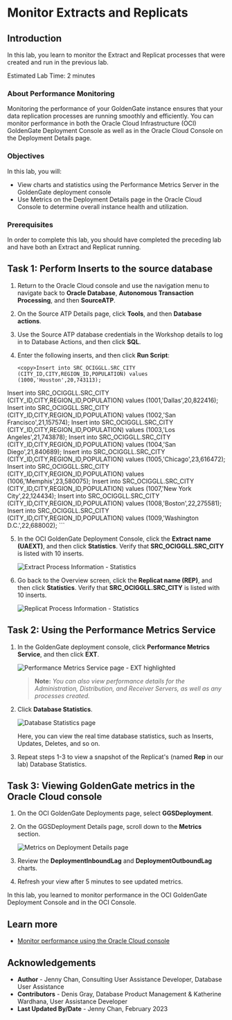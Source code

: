 # Monitor Extracts and Replicats

## Introduction

In this lab, you learn to monitor the Extract and Replicat processes that were created and run in the previous lab.

Estimated Lab Time: 2 minutes

### About Performance Monitoring

Monitoring the performance of your GoldenGate instance ensures that your data replication processes are running smoothly and efficiently. You can monitor performance in both the Oracle Cloud Infrastructure (OCI) GoldenGate Deployment Console as well as in the Oracle Cloud Console on the Deployment Details page.

### Objectives

In this lab, you will:
* View charts and statistics using the Performance Metrics Server in the GoldenGate deployment console
* Use Metrics on the Deployment Details page in the Oracle Cloud Console to determine overall instance health and utilization.

### Prerequisites

In order to complete this lab, you should have completed the preceding lab and have both an Extract and Replicat running.

## Task 1: Perform Inserts to the source database

1.  Return to the Oracle Cloud console and use the navigation menu to navigate back to **Oracle Database**, **Autonomous Transaction Processing**, and then **SourceATP**.

2.  On the Source ATP Details page, click **Tools**, and then **Database actions**.

3.  Use the Source ATP database credentials in the Workshop details to log in to Database Actions, and then click **SQL**.

4.  Enter the following inserts, and then click **Run Script**:

    ```
    <copy>Insert into SRC_OCIGGLL.SRC_CITY (CITY_ID,CITY,REGION_ID,POPULATION) values (1000,'Houston',20,743113);
Insert into SRC_OCIGGLL.SRC_CITY (CITY_ID,CITY,REGION_ID,POPULATION) values (1001,'Dallas',20,822416);
Insert into SRC_OCIGGLL.SRC_CITY (CITY_ID,CITY,REGION_ID,POPULATION) values (1002,'San Francisco',21,157574);
Insert into SRC_OCIGGLL.SRC_CITY (CITY_ID,CITY,REGION_ID,POPULATION) values (1003,'Los Angeles',21,743878);
Insert into SRC_OCIGGLL.SRC_CITY (CITY_ID,CITY,REGION_ID,POPULATION) values (1004,'San Diego',21,840689);
Insert into SRC_OCIGGLL.SRC_CITY (CITY_ID,CITY,REGION_ID,POPULATION) values (1005,'Chicago',23,616472);
Insert into SRC_OCIGGLL.SRC_CITY (CITY_ID,CITY,REGION_ID,POPULATION) values (1006,'Memphis',23,580075);
Insert into SRC_OCIGGLL.SRC_CITY (CITY_ID,CITY,REGION_ID,POPULATION) values (1007,'New York City',22,124434);
Insert into SRC_OCIGGLL.SRC_CITY (CITY_ID,CITY,REGION_ID,POPULATION) values (1008,'Boston',22,275581);
Insert into SRC_OCIGGLL.SRC_CITY (CITY_ID,CITY,REGION_ID,POPULATION) values (1009,'Washington D.C.',22,688002);</copy>
    ```

5.  In the OCI GoldenGate Deployment Console, click the **Extract name (UAEXT)**, and then click **Statistics**. Verify that **SRC\_OCIGGLL.SRC\_CITY** is listed with 10 inserts.

    ![Extract Process Information - Statistics](https://oracle-livelabs.github.io/goldengate/ggs-common/monitor/images/04-17-ext-stats.png " ")

6.  Go back to the Overview screen, click the **Replicat name (REP)**, and then click **Statistics**. Verify that **SRC\_OCIGGLL.SRC\_CITY** is listed with 10 inserts.

    ![Replicat Process Information - Statistics](https://oracle-livelabs.github.io/goldengate/ggs-common/monitor/images/01-06-rep-statistics.png " ")

## Task 2: Using the Performance Metrics Service

1.  In the GoldenGate deployment console, click **Performance Metrics Service**, and then click **EXT**.

    ![Performance Metrics Service page - EXT highlighted](https://oracle-livelabs.github.io/goldengate/ggs-common/monitor/images/05-01-perf-serv.png)

    > **Note:** *You can also view performance details for the Administration, Distribution, and Receiver Servers, as well as any processes created.*

2.  Click **Database Statistics**.

    ![Database Statistics page](https://oracle-livelabs.github.io/goldengate/ggs-common/monitor/images/05-03-db-stats.png)

    Here, you can view the real time database statistics, such as Inserts, Updates, Deletes, and so on.

4.  Repeat steps 1-3 to view a snapshot of the Replicat's (named **Rep** in our lab) Database Statistics.

## Task 3: Viewing GoldenGate metrics in the Oracle Cloud console

1.  On the OCI GoldenGate Deployments page, select **GGSDeployment**.

2.  On the GGSDeployment Details page, scroll down to the **Metrics** section.

    ![Metrics on Deployment Details page](https://oracle-livelabs.github.io/goldengate/ggs-common/monitor/images/05b-02-metrics.png)

3.  Review the **DeploymentInboundLag** and **DeploymentOutboundLag** charts.

4.  Refresh your view after 5 minutes to see updated metrics.

In this lab, you learned to monitor performance in the OCI GoldenGate Deployment Console and in the OCI Console.

## Learn more

* [Monitor performance using the Oracle Cloud console](https://docs.oracle.com/en/cloud/paas/goldengate-service/vddvk/index.html#articletitle)

## Acknowledgements
* **Author** - Jenny Chan, Consulting User Assistance Developer, Database User Assistance
* **Contributors** -  Denis Gray, Database Product Management & Katherine Wardhana, User Assistance Developer
* **Last Updated By/Date** - Jenny Chan, February 2023
